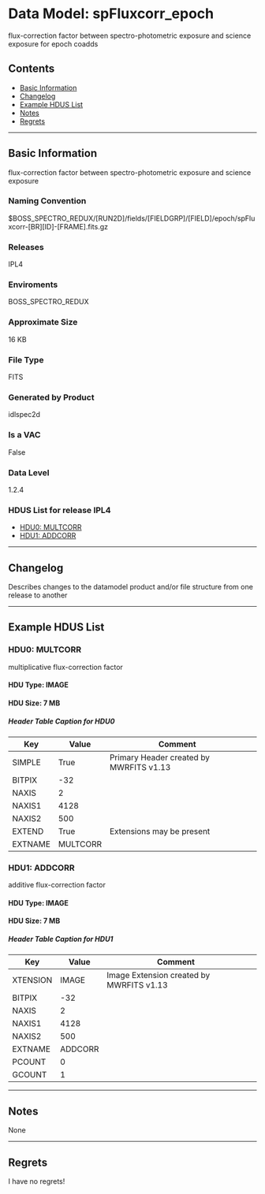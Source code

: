 # Data Model: spFluxcorr_epoch


flux-correction factor between spectro-photometric exposure and science exposure for epoch coadds


## Contents
- [Basic Information](#basic-information)
- [Changelog](#changelog)
- [Example HDUS List](#example-hdus-list)
- [Notes](#notes)
- [Regrets](#regrets)
---

## Basic Information
flux-correction factor between spectro-photometric exposure and science exposure

### Naming Convention
$BOSS_SPECTRO_REDUX/[RUN2D]/fields/[FIELDGRP]/[FIELD]/epoch/spFluxcorr-[BR][ID]-[FRAME].fits.gz

### Releases
IPL4

### Enviroments
BOSS_SPECTRO_REDUX

### Approximate Size
16 KB

### File Type
FITS

### Generated by Product
idlspec2d

### Is a VAC
False

### Data Level
1.2.4

### HDUS List for release IPL4
  - [HDU0: MULTCORR](#hdu0-multcorr)
  - [HDU1: ADDCORR](#hdu1-addcorr)

---

## Changelog
Describes changes to the datamodel product and/or file structure from one release to another

---
## Example HDUS List

### HDU0: MULTCORR
multiplicative flux-correction factor

#### HDU Type: IMAGE
#### HDU Size:  7 MB

##### Header Table Caption for HDU0
Key | Value | Comment | |
| --- | --- | --- | --- |
| SIMPLE | True | Primary Header created by MWRFITS v1.13 |
| BITPIX | -32 |  |
| NAXIS | 2 |  |
| NAXIS1 | 4128 |  |
| NAXIS2 | 500 |  |
| EXTEND | True | Extensions may be present |
| EXTNAME | MULTCORR |  |



### HDU1: ADDCORR
additive flux-correction factor

#### HDU Type: IMAGE
#### HDU Size:  7 MB

##### Header Table Caption for HDU1
Key | Value | Comment | |
| --- | --- | --- | --- |
| XTENSION | IMAGE | Image Extension created by MWRFITS v1.13 |
| BITPIX | -32 |  |
| NAXIS | 2 |  |
| NAXIS1 | 4128 |  |
| NAXIS2 | 500 |  |
| EXTNAME | ADDCORR |  |
| PCOUNT | 0 |  |
| GCOUNT | 1 |  |



---
## Notes
None

---
## Regrets
I  have no regrets!
